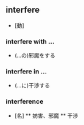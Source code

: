 ## interfere
* [動]

### interfere with ...
* (...の)邪魔をする

### interfere in ...
* (...に)干渉する

### interference
* [名]
** 妨害、邪魔
** 干渉
